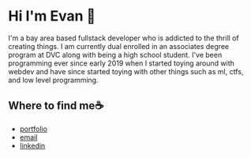 # Hi I'm Evan :wave:

I'm a bay area based fullstack developer who is addicted to the thrill of creating things.  I am currently dual enrolled in an associates degree program at DVC along with being a high school student.  I've been programming ever since early 2019 when I started toying around with webdev and have since started toying with other things such as ml, ctfs, and low level programming.

## Where to find me:coffee:
* [portfolio](https://evannishi.me/)
* [email](evan@evannishi.me)
* [linkedin](https://www.linkedin.com/in/evan-nishi/)
